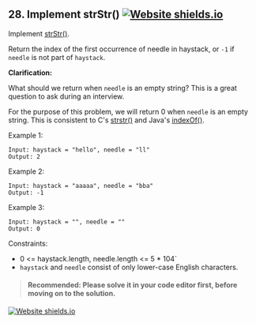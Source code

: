 
## 28.  Implement strStr()  [![Website shields.io](https://img.shields.io/badge/Easy-green.svg)](https://sunilgudivada.github.io/Data-Structures-and-Algorithms/)


Implement  [strStr()](http://www.cplusplus.com/reference/cstring/strstr/).

Return the index of the first occurrence of needle in haystack, or  `-1`  if  `needle`  is not part of  `haystack`.

**Clarification:**

What should we return when  `needle`  is an empty string? This is a great question to ask during an interview.

For the purpose of this problem, we will return 0 when  `needle`  is an empty string. This is consistent to C's [strstr()](http://www.cplusplus.com/reference/cstring/strstr/)  and Java's [indexOf()](https://docs.oracle.com/javase/7/docs/api/java/lang/String.html#indexOf(java.lang.String)).
  
   
  
Example 1:  
  

    Input: haystack = "hello", needle = "ll"
	Output: 2

 
Example 2:  
  

    Input: haystack = "aaaaa", needle = "bba"
	Output: -1  

Example 3:  
  

    Input: haystack = "", needle = ""
	Output: 0

  

 
Constraints:  
 

-   0 <= haystack.length, needle.length <= 5 * 104`
-   `haystack`  and `needle`  consist of only lower-case English characters. 


> #### Recommended: Please solve it in your code editor first, before moving on to the solution.
  [![Website shields.io](https://img.shields.io/badge/28-solution-green.svg)](https://github.com/SunilGudivada/Data-Structures-and-Algorithms/blob/master/src/com/platform/leetCode/problems/_28_Implement_strStr.java)
